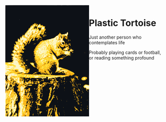 <img src="Squirrel.png" align="left" height="350px">
<h1>Plastic Tortoise</h1>
<p>Just another person who contemplates life</p>
<ul align="left">
<li>Probably playing cards or football, or reading something profound</li>
</ul>
